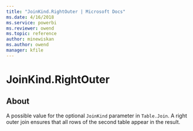 ```yaml
---
title: "JoinKind.RightOuter | Microsoft Docs"
ms.date: 4/16/2018
ms.service: powerbi
ms.reviewer: owend
ms.topic: reference
author: minewiskan
ms.author: owend
manager: kfile
---
```

# JoinKind.RightOuter
## About
A possible value for the optional <code>JoinKind</code> parameter in <code>Table.Join</code>. A right outer join ensures that all rows of the second table appear in the result.

